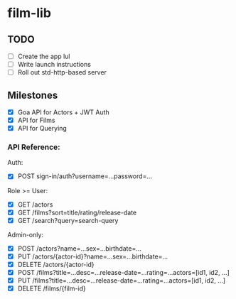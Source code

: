 # film-lib

## TODO
- [ ] Create the app lul
- [ ] Write launch instructions
- [ ] Roll out std-http-based server

## Milestones
- [x] Goa API for Actors + JWT Auth
- [x] API for Films
- [x] API for Querying

### API Reference:

Auth:
- [x] POST sign-in/auth?username=...password=...

Role >= User:
- [x] GET /actors
- [x] GET /films?sort=title/rating/release-date
- [x] GET /search?query=search-query

Admin-only:
- [x] POST /actors?name=...sex=...birthdate=...
- [x] PUT /actors/{actor-id}?name=...sex=...birthdate=...
- [x] DELETE /actors/{actor-id}
- [x] POST /films?title=...desc=...release-date=...rating=...actors=[id1, id2, ...]
- [x] PUT /films?title=...desc=...release-date=...rating=...actors=[id1, id2, ...]
- [x] DELETE /films/{film-id}

